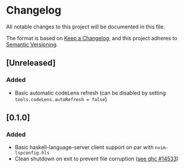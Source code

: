 # Changelog
All notable changes to this project will be documented in this file.

The format is based on [Keep a Changelog](https://keepachangelog.com/en/1.0.0/),
and this project adheres to [Semantic Versioning](https://semver.org/spec/v2.0.0.html).

## [Unreleased]
### Added
- Basic automatic codeLens refresh (can be disabled by setting `tools.codeLens.autoRefresh = false`)

## [0.1.0]
### Added
- Basic haskell-language-server client support on par with `nvim-lspconfig.hls`
- Clean shutdown on exit to prevent file corruption ([see ghc #14533](https://gitlab.haskell.org/ghc/ghc/-/issues/14533))

